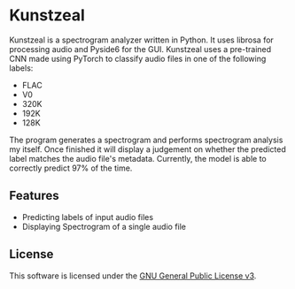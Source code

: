 # Kunstzeal
Kunstzeal is a spectrogram analyzer written in Python. It uses librosa for processing audio and Pyside6 for the GUI. Kunstzeal uses a pre-trained CNN made using PyTorch to classify audio files in one of the following labels:
- FLAC
- V0
- 320K
- 192K
- 128K

The program generates a spectrogram and performs spectrogram analysis my itself. Once finished it will display a judgement on whether the predicted label matches the audio file's metadata. Currently, the model is able to correctly predict 97% of the time.

## Features
- Predicting labels of input audio files
- Displaying Spectrogram of a single audio file

##  License
This software is licensed under the [GNU General Public License v3](LICENSE).